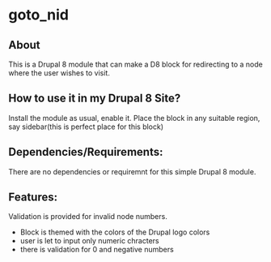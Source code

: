 # goto_nid

## About
This is a Drupal 8 module that can make a D8 block for redirecting to a node where the user wishes to visit. 

## How to use it in my Drupal 8 Site?
Install the module as usual, enable it.
Place the block in any suitable region, say sidebar(this is perfect place for this block)

## Dependencies/Requirements: 
There are no dependencies or requiremnt for this simple Drupal 8 module.

## Features:
Validation is provided for invalid node numbers.
* Block is themed with the colors of the Drupal logo colors
* user is let to input only numeric chracters
* there is validation for 0 and negative numbers
